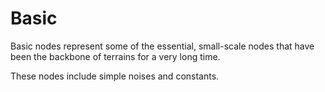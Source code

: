 # Basic

Basic nodes represent some of the essential, small-scale nodes that have been the backbone of terrains for a very long time.

These nodes include simple noises and constants.
